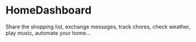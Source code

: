HomeDashboard
=============

Share the shopping list, exchange messages, track chores, check weather, play music, automate your home...
